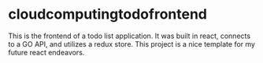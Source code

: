 # cloudcomputingtodofrontend
This is the frontend of a todo list application. It was built in react, connects to a GO API, and utilizes a redux store. This project is a nice template for my future react endeavors.
